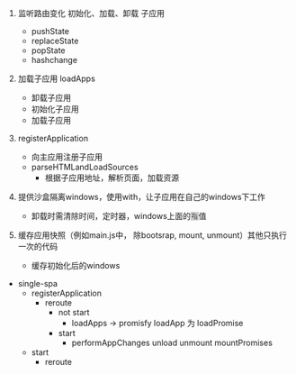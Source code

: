 1. 监听路由变化 初始化、加载、卸载 子应用
    - pushState
    - replaceState
    - popState
    - hashchange

2. 加载子应用 loadApps
    - 卸载子应用
    - 初始化子应用
    - 加载子应用

3. registerApplication
    - 向主应用注册子应用
    - parseHTMLandLoadSources
        - 根据子应用地址，解析页面，加载资源

4. 提供沙盒隔离windows，使用with，让子应用在自己的windows下工作
    - 卸载时需清除时间，定时器，windows上面的🈯值

5. 缓存应用快照（例如main.js中， 除bootsrap, mount, unmount）其他只执行一次的代码
    - 缓存初始化后的windows


- single-spa
    - registerApplication
        - reroute
            - not start
                - loadApps -> promisfy loadApp 为 loadPromise 
            - start
                - performAppChanges
                    unload unmount mountPromises
    - start
        - reroute

